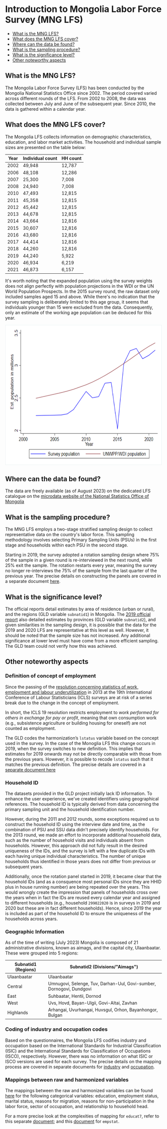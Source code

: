 # Introduction to Mongolia Labor Force Survey (MNG LFS)

- [What is the MNG LFS?](#what-is-the-mng-lfs)
- [What does the MNG LFS cover?](#what-does-the-mng-lfs-cover)
- [Where can the data be found?](#where-can-the-data-be-found)
- [What is the sampling procedure?](#what-is-the-sampling-procedure)
- [What is the significance level?](#what-is-the-significance-level)
- [Other noteworthy aspects](#other-noteworthy-aspects)

## What is the MNG LFS?

The Mongolia Labor Force Survey (LFS) has been conducted by the Mongolia National Statistics Office since 2002. The period covered varied across different rounds of the LFS. From 2002 to 2008, the data was collected between July and June of the subsequent year. Since 2010, the data is gathered within a calendar year.

## What does the MNG LFS cover?

The Mongolia LFS collects information on demographic characteristics, education, and labor market activities. The household and individual sample sizes are presented on the table below:

| Year | Individual count | HH count |
|---|---|---|
| 2002 |          49,948  |                      12,787  |
| 2006 |          48,108  |                      12,286 |
| 2007 |          25,300  |                      7,008  |
| 2008 |          24,940  |                      7,008  |
| 2010 |          47,493  |                      12,815 |
| 2011 |          45,358  |                      12,815 |
| 2012 |          45,442  |                      12,815 |
| 2013 |          44,678  |                      12,815 |
| 2014 |          43,664  |                      12,816 |
| 2015 |          30,607  |                      12,816 |
| 2016 |          43,680  |                      12,816 |
| 2017 |          44,414  |                      12,816 |
| 2018 |          44,260  |                      12,816 |
| 2019 |          44,240  |                      5,922  |
| 2020 |          46,934  |                      6,219  |
| 2021 |          46,873  |                      6,157  |

It's worth noting that the expanded population using the survey weights does not align perfectly with population projections in the WDI or the UN World Population Prospects. In the 2015 survey round, the raw dataset only included samples aged 15 and above. While there's no indication that the survey sampling is deliberately limited to this age group, it seems that individuals younger than 15 were excluded from the data. Consequently, only an estimate of the working age population can be deduced for this year.

<img src="Utilities/population_comparison.png" width="600" height="450">




## Where can the data be found?

The data are freely available (as of August 2023) on the dedicated LFS catalogue on the [microdata website of the National Statistics Office of Mongolia](http://web.nso.mn/nada/index.php/catalog/LFS/dataset)

## What is the sampling procedure?

The MNG LFS employs a two-stage stratified sampling design to collect representative data on the country's labor force. This sampling methodology involves selecting Primary Sampling Units (PSUs) in the first stage and households within each PSU in the second stage. 

Starting in 2019, the survey adopted a rotation sampling design where 75% of the sample in a given round is re-interviewed in the next round, while 25% exit the sample. The rotation restarts every year, meaning the survey no longer re-interviews the 75% of the sample from the last quarter of the previous year. The precise details on constructing the panels are covered in a separate document [here](Panels.md).

## What is the significance level?

The official reports detail estimates by area of residence (urban or rural), and the regions (GLD variable `subnatid1`) in Mongolia. The [2019 official report]("Utilities/1.%20report_LFS_eng.pdf") also detailed estimates by provinces (GLD variable `subnatid2`), and given similarities in the sampling design, it is possible that the data for the 2019 and 2020 LFS are representative at this level as well. However, it should be noted that the sample size has not increased. Any additional significance at lower level must have come from a more efficient sampling. The GLD team could not verify how this was achieved. 


## Other noteworthy aspects

### Definition of concept of employment

Since the passing of the [resolution concerning statistics of work, employment and labour underutilization](https://www.ilo.org/global/statistics-and-databases/standards-and-guidelines/resolutions-adopted-by-international-conferences-of-labour-statisticians/WCMS_230304/lang--en/index.htm) in 2013 at the 19th International Conference of Labour Statisticians (ICLS) surveys are at risk of a series break due to the change in the concept of employment.

In short, the ICLS 19 resolution restricts employment to *work performed for others in exchange for pay or profit*, meaning that own consumption work (e.g., subsistence agriculture or building housing for oneself) are not counted as employment.

The GLD codes the harmonization’s `lstatus` variable based on the concept used in the survey. In the case of the Monoglia LFS this change occurs in 2019, when the survey switches to new definition. This implies that estimates for 2019 onwards may not be directly comparable with those from the previous years. However, it is possible to recode `lstatus` such that it matches the previous definition. The precise details are covered in a [separate document here](Converting%20between%20ICLS%20Definitions.md)

### Household ID
The datasets provided in the GLD project initially lack ID information. To enhance the user experience, we've created identifiers using geographical references. The household ID is typically derived from data concerning the primary sampling unit and the household identification number. 

However, during the 2011 and 2012 rounds, some exceptions required us to construct the household ID using the interview date and time, as the combination of PSU and SSU data didn't precisely identify households. For the 2013 round, we made an effort to incorporate additional household data, such as the number of household visits and individuals absent from households. However, this approach did not fully result in the desired uniqueness of the IDs, and the survey is left with a few duplicate IDs with each having unique individual characteristics. The number of unique households thus identified in those years does not differ from previous or subsequent years.

Additionally, once the rotation panel started in 2019, it became clear that the household IDs (and as a consquence most personal IDs since they are HHID plus in house running number) are being repeated over the years. This would wrongly create the impression that panels of households cross over the years when in fact the IDs are reused every calendar year and assigned to different households (e.g., household `299022020` is in surveys in 2019 and 2020 but these are in fact different households). Hence, since 2019 the year is included as part of the household ID to ensure the uniqueness of the households across years.  

### Geographic Information
As of the time of writing (July 2023) Mongolia is composed of 21 administrative divisions, known as aimags, and the capital city, Ulaanbaatar. These were grouped into 5 regions:

| Subnatid1 (Regions)  | Subnatid2 (Divisions/"Aimags")   |
|-------------|-------------|
| Ulaanbaatar | Ulaanbaatar |
| Central     | Umnugovi, Selenge, Tuv, Darhan-Uul, Govi-sumber, Dornogovi, Dundgovi |
| East        | Suhbaatar, Hentii, Dornod |
| West        | Uvs, Hovd, Bayan-Ulgii, Govi-Altai, Zavhan |
| Highlands   | Arhangai, Uvurhangai, Huvsgul, Orhon, Bayanhongor, Bulgan |


### Coding of industry and occupation codes

Based on the questionnaires, the Mongolia LFS codifies industry and occupation based on the International Standards for Industrial Classification (ISIC) and the International Standards for Classification of Occupations (ISCO), respectively. However, there was no information on what ISIC or ISCO versions are used for each survey.  The precise details on the mapping process are covered in separate documents for [industry](Industry.md) and [occupation](Occupations.md).


### Mappings between raw and harmonized variables
The mappings between the raw and harmonized variables can be found [here](Utilities/mappings_year_data.xls) for the following categorical variables: education, employment status, marital status, reasons for migration, reasons for non-participation in the labor force, sector of occupation, and relationship to household head. 

For a more precise look at the complexities of mapping for `educat7`, refer to this separate [document](Education.md); and this [document](Employment%20Status.md) for `empstat`.

